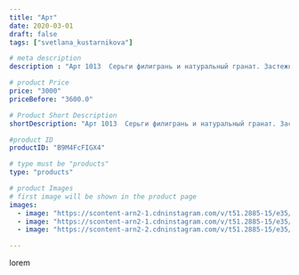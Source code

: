```yaml
---
title: "Арт"
date: 2020-03-01
draft: false
tags: ["svetlana_kustarnikova"]

# meta description
description : "Арт 1013  Серьги филигрань и натуральный гранат. Застежка гвоздики"

# product Price
price: "3000"
priceBefore: "3600.0"

# Product Short Description
shortDescription: "Арт 1013  Серьги филигрань и натуральный гранат. Застежка гвоздики"

#product ID
productID: "B9M4FcFIGX4"

# type must be "products"
type: "products"

# product Images
# first image will be shown in the product page
images:
  - image: "https://scontent-arn2-1.cdninstagram.com/v/t51.2885-15/e35/88984224_555473611985221_8592765591146373427_n.jpg?_nc_ht=scontent-arn2-1.cdninstagram.com&_nc_cat=101&_nc_ohc=2D2Vf9mC8GMAX-ktcKc&se=7&tp=1&oh=f232ea5d41ee71dd7d4e64454196227d&oe=605DAFE7&ig_cache_key=MjI1NTQyNDE2NzQwNzE5MjE3NA%3D%3D.2"
  - image: "https://scontent-arn2-1.cdninstagram.com/v/t51.2885-15/e35/88929969_100484128215995_8893974698738392493_n.jpg?_nc_ht=scontent-arn2-1.cdninstagram.com&_nc_cat=111&_nc_ohc=0yhBGvq07N8AX-IeuPv&se=7&tp=1&oh=e5cc73e528d6659740cec6afd6a58f73&oe=6060CFBA&ig_cache_key=MjI1NTQyNDE2NzM4MjA3OTA3Ng%3D%3D.2"
  - image: "https://scontent-arn2-2.cdninstagram.com/v/t51.2885-15/e35/88374764_3257444727616920_2188275173043593104_n.jpg?_nc_ht=scontent-arn2-2.cdninstagram.com&_nc_cat=100&_nc_ohc=Ixlsfg3fM6EAX-IGNdR&se=7&tp=1&oh=d6b759a79f254eaa96146e3e6e9c82ec&oe=6060650B&ig_cache_key=MjI1NTQyNDE2NzM5MDQ0MDI1OA%3D%3D.2"

---
```

lorem

